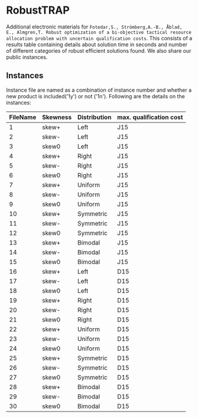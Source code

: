 # RobustTRAP
Additional electronic materials for `Fotedar,S., Strömberg,A.-B., Åblad, E., Almgren,T. Robust optimization of a bi-objective tactical
resource allocation problem with uncertain
qualification costs`. This consists of a results table containing details about solution time in seconds and number of different categories of robust efficient solutions found. We also share our public instances.

## Instances
Instance file are named as a combination of instance number and whether a new product is included('1y') or not ('1n'). Following are the details on the instances:

| FileName | Skewness |Distribution | max. qualification cost |
| ------ | ------ | ------ | ------ |
| 1 | skew+ | Left | J15 |
| 2 | skew- | Left| J15 |
| 3 | skew0 | Left| J15 |
| 4 | skew+ | Right | J15 |
| 5 | skew- | Right| J15 |
| 6 | skew0 | Right| J15 |
| 7 | skew+ | Uniform | J15 |
| 8 | skew- | Uniform| J15 |
| 9 | skew0 | Uniform| J15 |
| 10 | skew+ | Symmetric | J15 |
| 11 | skew- | Symmetric| J15 |
| 12 | skew0 | Symmetric| J15 |
| 13 | skew+ | Bimodal| J15 |
| 14 | skew- | Bimodal| J15 |
| 15 | skew0 | Bimodal| J15 |
| 16 | skew+ | Left | D15 |
| 17 | skew- | Left| D15 |
| 18 | skew0 | Left| D15 |
| 19 | skew+ | Right | D15 |
| 20 | skew- | Right| D15 |
| 21 | skew0 | Right| D15 |
| 22 | skew+ | Uniform | D15 |
| 23 | skew- | Uniform| D15 |
| 24 | skew0 | Uniform| D15 |
| 25 | skew+ | Symmetric | D15 |
| 26 | skew- | Symmetric| D15 |
| 27 | skew0 | Symmetric| D15 |
| 28 | skew+ | Bimodal| D15 |
| 29 | skew- | Bimodal| D15 |
| 30 | skew0 | Bimodal| D15 |
